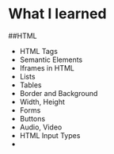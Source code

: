 # What I learned
##HTML
* HTML Tags
* Semantic Elements
* Iframes in HTML
* Lists
* Tables
* Border and Background
* Width, Height
* Forms
* Buttons
* Audio, Video
* HTML Input Types
* 
